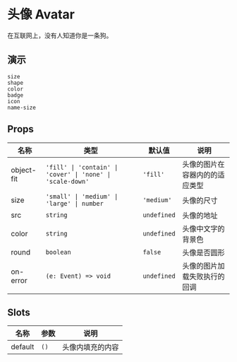 # 头像 Avatar

在互联网上，没有人知道你是一条狗。

## 演示

```demo
size
shape
color
badge
icon
name-size
```

## Props

| 名称 | 类型 | 默认值 | 说明 |
| --- | --- | --- | --- |
| object-fit | `'fill' \| 'contain' \| 'cover' \| 'none' \| 'scale-down'` | `'fill'` | 头像的图片在容器内的的适应类型 |
| size | `'small' \| 'medium' \| 'large' \| number` | `'medium'` | 头像的尺寸 |
| src | `string` | `undefined` | 头像的地址 |
| color | `string` | `undefined` | 头像中文字的背景色 |
| round | `boolean` | `false` | 头像是否圆形 |
| on-error | `(e: Event) => void` | `undefined` | 头像的图片加载失败执行的回调 |

## Slots

| 名称    | 参数 | 说明             |
| ------- | ---- | ---------------- |
| default | `()` | 头像内填充的内容 |
